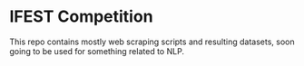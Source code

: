 # IFEST Competition

This repo contains mostly web scraping scripts and resulting datasets, soon going to be used for something related to NLP.
